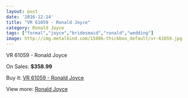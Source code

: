 ```yaml
---
layout: post
date: '2016-12-14'
title: "VR 61059 - Ronald Joyce"
category: Ronald Joyce
tags: ["formal","joyce","bridesmaid","ronald","wedding"]
image: http://img.metalkind.com/15886-thickbox_default/vr-61059.jpg
---
```

VR 61059 - Ronald Joyce

On Sales: **$358.99**
<a href="https://www.metalkind.com/en/ronald-joyce/6755-vr-61059.html"><amp-img layout="responsive" width="600" height="600" src="//img.metalkind.com/15886-thickbox_default/vr-61059.jpg" alt="VR 61059 - Ronald Joyce 0" /></a>
<a href="https://www.metalkind.com/en/ronald-joyce/6755-vr-61059.html"><amp-img layout="responsive" width="600" height="600" src="//img.metalkind.com/15887-thickbox_default/vr-61059.jpg" alt="VR 61059 - Ronald Joyce 1" /></a>
<a href="https://www.metalkind.com/en/ronald-joyce/6755-vr-61059.html"><amp-img layout="responsive" width="600" height="600" src="//img.metalkind.com/15888-thickbox_default/vr-61059.jpg" alt="VR 61059 - Ronald Joyce 2" /></a>

Buy it: [VR 61059 - Ronald Joyce](https://www.metalkind.com/en/ronald-joyce/6755-vr-61059.html "VR 61059 - Ronald Joyce")

View more: [Ronald Joyce](https://www.metalkind.com/en/110-ronald-joyce "Ronald Joyce")
